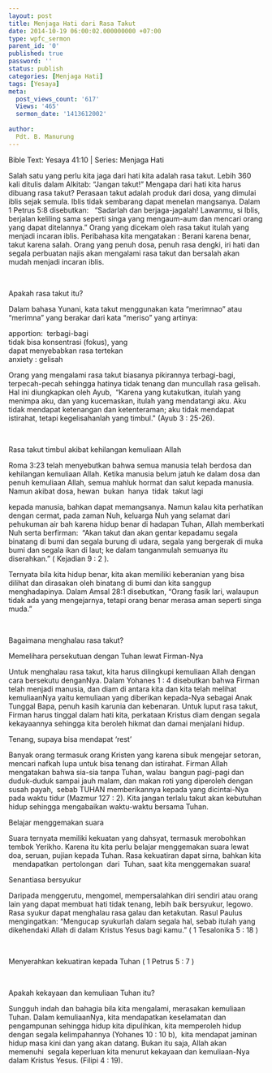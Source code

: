 ```yaml
---
layout: post
title: Menjaga Hati dari Rasa Takut
date: 2014-10-19 06:00:02.000000000 +07:00
type: wpfc_sermon
parent_id: '0'
published: true
password: ''
status: publish
categories: [Menjaga Hati]
tags: [Yesaya]
meta:
  post_views_count: '617'
  Views: '465'
  sermon_date: '1413612002'
  
author:
  Pdt. B. Manurung
---
```

<p>Bible Text: Yesaya 41:10 | Series: Menjaga Hati</p>
<p>Salah satu yang perlu kita jaga dari hati kita adalah rasa takut. Lebih 360 kali ditulis dalam Alkitab: “Jangan takut!” Mengapa dari hati kita harus dibuang rasa takut? Perasaan takut adalah produk dari dosa, yang dimulai iblis sejak semula. Iblis tidak sembarang dapat menelan mangsanya. Dalam 1 Petrus 5:8 disebutkan:   “Sadarlah dan berjaga-jagalah! Lawanmu, si Iblis, berjalan keliling sama seperti singa yang mengaum-aum dan mencari orang yang dapat ditelannya.” Orang yang dicekam oleh rasa takut itulah yang menjadi incaran iblis. Peribahasa kita mengatakan : Berani karena benar, takut karena salah. Orang yang penuh dosa, penuh rasa dengki, iri hati dan segala perbuatan najis akan mengalami rasa takut dan bersalah akan mudah menjadi incaran iblis.</p>
<p>&nbsp;</p>
<p>Apakah rasa takut itu?</p>
<p>Dalam bahasa Yunani, kata takut menggunakan kata “merimnao” atau “merimna” yang berakar dari kata “meriso” yang artinya:</p>
<p>	apportion:  terbagi-bagi<br />
	tidak bisa konsentrasi (fokus), yang<br />
	dapat menyebabkan rasa tertekan<br />
	anxiety : gelisah</p>
<p>Orang yang mengalami rasa takut biasanya pikirannya terbagi-bagi, terpecah-pecah sehingga hatinya tidak tenang dan muncullah rasa gelisah. Hal ini diungkapkan oleh Ayub,  “Karena yang kutakutkan, itulah yang menimpa aku, dan yang kucemaskan, itulah yang mendatangi aku. Aku tidak mendapat ketenangan dan ketenteraman; aku tidak mendapat istirahat, tetapi kegelisahanlah yang timbul." (Ayub 3 : 25-26).</p>
<p>&nbsp;</p>
<p>Rasa takut timbul akibat kehilangan kemuliaan Allah </p>
<p>Roma 3:23 telah menyebutkan bahwa semua manusia telah berdosa dan kehilangan kemuliaan Allah. Ketika manusia belum jatuh ke dalam dosa dan penuh kemuliaan Allah, semua mahluk hormat dan salut kepada manusia. Namun akibat dosa, hewan  bukan  hanya  tidak  takut lagi</p>
<p>kepada manusia, bahkan dapat memangsanya. Namun kalau kita perhatikan dengan cermat, pada zaman Nuh, keluarga Nuh yang selamat dari pehukuman air bah karena hidup benar di hadapan Tuhan, Allah memberkati Nuh serta berfirman:  “Akan takut dan akan gentar kepadamu segala binatang di bumi dan segala burung di udara, segala yang bergerak di muka bumi dan segala ikan di laut; ke dalam tanganmulah semuanya itu diserahkan.” ( Kejadian 9 : 2 ).</p>
<p>Ternyata bila kita hidup benar, kita akan memiliki keberanian yang bisa dilihat dan dirasakan oleh binatang di bumi dan kita sanggup menghadapinya. Dalam Amsal 28:1 disebutkan, “Orang fasik lari, walaupun tidak ada yang mengejarnya, tetapi orang benar merasa aman seperti singa muda.”</p>
<p>&nbsp;</p>
<p>Bagaimana menghalau rasa takut?</p>
<p>	Memelihara persekutuan dengan Tuhan lewat Firman-Nya</p>
<p>Untuk menghalau rasa takut, kita harus dilingkupi kemuliaan Allah dengan cara bersekutu denganNya. Dalam Yohanes 1 : 4 disebutkan bahwa Firman telah menjadi manusia, dan diam di antara kita dan kita telah melihat kemuliaanNya yaitu kemuliaan yang diberikan kepada-Nya sebagai Anak Tunggal Bapa, penuh kasih karunia dan kebenaran. Untuk luput rasa takut, Firman harus tinggal dalam hati kita, perkataan Kristus diam dengan segala kekayaannya sehingga kita beroleh hikmat dan damai menjalani hidup.</p>
<p>	Tenang, supaya bisa mendapat ‘rest’</p>
<p>Banyak orang termasuk orang Kristen yang karena sibuk mengejar setoran, mencari nafkah lupa untuk bisa tenang dan istirahat. Firman Allah mengatakan bahwa sia-sia tanpa Tuhan, walau  bangun pagi-pagi dan duduk-duduk sampai jauh malam, dan makan roti yang diperoleh dengan susah payah,  sebab TUHAN memberikannya kepada yang dicintai-Nya pada waktu tidur (Mazmur 127 : 2). Kita jangan terlalu takut akan kebutuhan hidup sehingga mengabaikan waktu-waktu bersama Tuhan.</p>
<p>	Belajar menggemakan suara</p>
<p>Suara ternyata memiliki kekuatan yang dahsyat, termasuk merobohkan tembok Yerikho. Karena itu kita perlu belajar menggemakan suara lewat doa, seruan, pujian kepada Tuhan. Rasa kekuatiran dapat sirna, bahkan kita   mendapatkan  pertolongan  dari  Tuhan, saat kita menggemakan suara!</p>
<p>	Senantiasa bersyukur</p>
<p>Daripada menggerutu, mengomel, mempersalahkan diri sendiri atau orang lain yang dapat membuat hati tidak tenang, lebih baik bersyukur, legowo. Rasa syukur dapat menghalau rasa galau dan ketakutan. Rasul Paulus mengingatkan: “Mengucap syukurlah dalam segala hal, sebab itulah yang dikehendaki Allah di dalam Kristus Yesus bagi kamu.” ( 1 Tesalonika 5 : 18 )</p>
<p>&nbsp;</p>
<p>	Menyerahkan kekuatiran kepada Tuhan ( 1 Petrus 5 : 7 )</p>
<p>&nbsp;</p>
<p>Apakah kekayaan dan kemuliaan Tuhan itu?</p>
<p>Sungguh indah dan bahagia bila kita mengalami, merasakan kemuliaan Tuhan. Dalam kemuliaanNya, kita mendapatkan keselamatan dan pengampunan sehingga hidup kita dipulihkan, kita memperoleh hidup dengan segala kelimpahannya (Yohanes 10 : 10 b),  kita mendapat jaminan hidup masa kini dan yang akan datang. Bukan itu saja, Allah akan memenuhi  segala keperluan kita menurut kekayaan dan kemuliaan-Nya dalam Kristus Yesus. (Filipi 4 : 19).</p>
